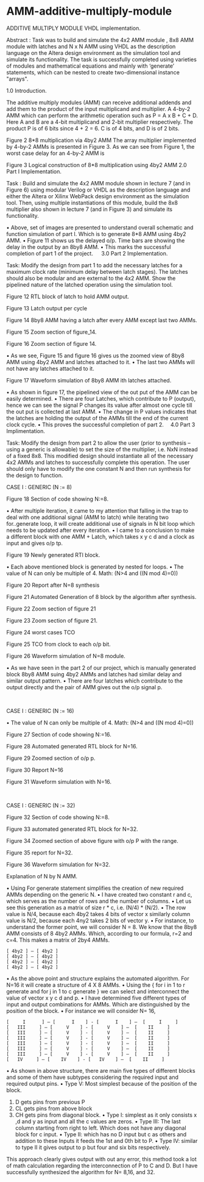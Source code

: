 # AMM-additive-multiply-module
ADDITIVE MULTIPLY MODULE VHDL implementation.

Abstract : Task was to build and simulate the 4x2 AMM module , 8x8 AMM module with latches and N x N AMM 
using VHDL as the description language on the Altera design environment as the simulation tool and simulate 
its functionality. The task is successfully completed using varieties of modules and mathematical equations 
and mainly with ‘generate’ statements, which can be nested to create two-dimensional instance "arrays". 

1.0	Introduction.

The additive multiply modules (AMM) can receive additional addends and add them to the product of the input 
multiplicand and multiplier. A 4-by-2 AMM which can perform the arithmetic operation such as P = A x B + C + D. 
Here A and B are a 4-bit multiplicand and 2-bit multiplier respectively. The product P is of 6 bits since 
4 + 2 = 6. C is of 4 bits, and D is of 2 bits.


 
Figure 2 8*8 multiplication via 4by2 AMM
The array multiplier implemented by 4-by-2 AMMs is presented in Figure 3. As we can see from Figure 1,
the worst case delay for an 4-by-2 AMM is

 
Figure 3 Logical construction of 8*8 multiplication using 4by2 AMM
2.0	Part I Implementation.

Task : Build and simulate the 4x2 AMM module shown in lecture 7 (and in Figure 6) 
using modular Verilog or VHDL as the description language and either the Altera or Xilinx
WebPack design environment as the simulation tool.  Then, using multiple instantiations of 
this module, build the 8x8 multiplier also shown in lecture 7 (and in Figure 3) and simulate its functionality.  


•	Above, set of images are presented to understand overall schematic and function simulation 
of part I. Which is to generate 8*8 AMM using 4by2 AMM.
•	Figure 11 shows us the delayed o/p. Time bars are showing the delay in the output by an 8by8 AMM.
•	This marks the successful completion of part 1 of the project. 
 
3.0	Part 2 Implementation.

Task: Modify the design from part 1 to add the necessary latches for a maximum clock rate
(minimum delay between latch stages).  The latches should also be modular and are external
to the 4x2 AMM.  Show the pipelined nature of the latched operation using the simulation tool.


 

Figure 12 RTL block of latch to hold AMM output.



 


Figure 13 Latch output per cycle



 

Figure 14 8by8 AMM having a latch after every AMM except last two AMMs.






 
Figure 15 Zoom section of figure_14.


 
Figure 16 Zoom section of figure 14.

•	As we see, Figure 15 and figure 16 gives us the zoomed view of 8by8 AMM using 4by2 AMM and latches attached to it.
•	The last two AMMs will not have any latches attached to it.

 
Figure 17 Waveform simulation of 8by8 AMM ith latches attached.

•	As shown in figure 17, the pipelined view of the out put of the AMM can be easily determined.
•	There are four Latches, which contribute to P (output), hence we can see the signal P changes its value after almost one cycle till the out put is collected at last AMM. 
•	The change in P values indicates that the latches are holding the output of the AMMs till the end of the current clock cycle.
•	This proves the successful completion of part 2. 
4.0	Part 3 Implimentation.

Task: Modify the design from part 2 to allow the user (prior to synthesis – using a generic is allowable) to set the size of the multiplier, i.e. NxN instead of a fixed 8x8.  This modified design should instantiate all of the necessary 4x2 AMMs and latches to successfully complete this operation.  The user should only have to modify the one constant N and then run synthesis for the design to function.


CASE I : GENERIC (N := 8)


 

Figure 18 Section of code showing N:=8.

 


•	After multiple iteration, it came to my attention that falling in the trap to deal with one additional signal (AMM to latch) while iterating two for..generate loop, it will create additional use of signals in N bit loop which needs to be updated after every iteration.
•	I came to a conclusion to make a different block with one AMM + Latch, which takes x y c d and a clock as input and gives o/p tp.

 
Figure 19 Newly generated RTl block.

•	Each above mentioned block is generated by nested for loops.
•	The value of N can only be multiple of 4.
Math: (N>4 and ((N mod 4)=0))

 

Figure 20 Report after N=8 synthesis


 

Figure 21 Automated Generation of 8 block by the algorithm after synthesis.
 

Figure 22 Zoom section of figure 21

 

Figure 23 Zoom section of figure 21.

 

Figure 24 worst cases TCO

 

Figure 25 TCO from clock to each o/p bit. 
 
Figure 26 Waveform simulation of N=8 module.

•	As we have seen in the part 2 of our project, which is manually generated block 8by8 AMM suing 4by2 AMMs and latches had similar delay and similar output pattern.
•	There are four latches which contribute to the output directly and the pair of AMM gives out the o/p signal p.

 


CASE I : GENERIC (N := 16)

•	The value of N can only be multiple of 4.
Math: (N>4 and ((N mod 4)=0))


 
Figure 27 Section of code showing N:=16.


 
Figure 28 Automated generated RTL block for N=16.
 


Figure 29 Zoomed section of o/p p.


 


Figure 30 Report N=16


 

Figure 31 Waveform simulation with N=16.

 

CASE I : GENERIC (N := 32)

 

Figure 32 Section of code showing N:=8.



 

Figure 33 automated generated RTL block for N=32.

 
Figure 34 Zoomed section of above figure with o/p P with the range.


 
Figure 35 report for N=32.



 
Figure 36 Waveform simulation for N=32.


 
Explanation of N by N AMM.

•	Using For generate statement simplifies the creation of new required AMMs depending on the generic N.
•	I have created two constant r and c, which serves as the number of rows and the number of columns.
•	Let us see this generation as a matrix of size r * c, i.e. (N/4) * (N/2).
•	The row value is N/4, because each 4by2 takes 4 bits of vector x similarly column value is N/2, because each 4ny2 takes 2 bits of vector y. 
•	For instance, to understand the former point, we will consider N = 8.  We know that the 8by8 AMM consists of 8 4by2 AMMs. Which, according to our formula, r=2 and c=4. This makes a matrix of 2by4 AMMs. 

	[ 4by2 ] – [ 4by2 ]
	[ 4by2 ] – [ 4by2 ]
	[ 4by2 ] – [ 4by2 ]
	[ 4by2 ] – [ 4by2 ]

•	As the above point and structure explains the automated algorithm. For N=16 it will create a structure of  4 X 8 AMMs. 
•	Using the { for i in 1 to r generate and for j in 1 to c generate } we can select and interconnect the value of  vector x y c d and p. 
•	I have determined five different types of input and output combinations for AMMs. Which are distinguished by the position of the block.
•	For instance we will consider N= 16,

	[     I      ] – [      I    ] - [      I    ] –  [     I     ]
	[   III     ] – [     V    ] - [     V    ] –  [    II     ]
	[   III     ] – [     V    ] - [     V    ] –  [    II     ]
	[   III     ] – [     V    ] - [     V    ] –  [    II     ]
	[   III     ] – [     V    ] - [     V    ] –  [    II     ]
	[   III     ] – [     V    ] - [     V    ] –  [    II     ]
	[   III     ] – [     V    ] - [     V    ] –  [    II     ]
	[   IV     ] – [    IV    ] - [   IV    ] –  [    II     ]


•	As shown in above structure, there are main five types of different blocks and some of them have subtypes considering the required input and required output pins.
•	Type V: Most simplest  because of the position of the block.
1.	D gets pins from previous P
2.	CL  gets pins from above block
3.	CH gets pins from diagonal block.
•	Type I: simplest as it only consists x ,d and y as input and all the c values are zeros.
•	Type III:  The last column starting from right to left. Which does not have any diagonal block for c input.
•	Type II: which has no D input but c as others and addition to these Inputs it feeds the 1st and 0th bit to P.
•	Type IV: similar to type II it gives output to p but four and six bits respectively.

This approach clearly gives output with out any error, this method took a lot of math calculation regarding the interconnection of P to C and D. But I have successfully synthesized the algorithm for N= 8,16, and 32.

